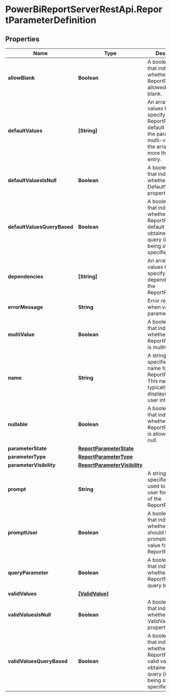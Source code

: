 # PowerBiReportServerRestApi.ReportParameterDefinition

## Properties
Name | Type | Description | Notes
------------ | ------------- | ------------- | -------------
**allowBlank** | **Boolean** | A boolean value that indicates whether the ReportParamter is allowed to be blank. | [optional] 
**defaultValues** | **[String]** | An array of string values that specify the ReportParameter's default values. If the parameter is multi-valued then the array can have more than one entry. | [optional] 
**defaultValuesIsNull** | **Boolean** |  A boolean value that indicates whether the DefaultValues property is NULL. | [optional] 
**defaultValuesQueryBased** | **Boolean** | A boolean value that indicates whether the ReportParamter's default values are obtained from a query (instead of being static specified values). | [optional] 
**dependencies** | **[String]** | An array of string values that specify the dependencies for the ReportParameter. | [optional] 
**errorMessage** | **String** | Error returned when validating parameters. | [optional] 
**multiValue** | **Boolean** | A boolean value that indicates whether the ReportParameter is multivalued. | [optional] 
**name** | **String** | A string value that specifies the name for the ReportParameter. This name will typically be displayed in the user interface. | [optional] 
**nullable** | **Boolean** | A boolean value that indicates whether the ReportParameter is allowed to be null. | [optional] 
**parameterState** | [**ReportParameterState**](ReportParameterState.md) |  | [optional] 
**parameterType** | [**ReportParameterType**](ReportParameterType.md) |  | [optional] 
**parameterVisibility** | [**ReportParameterVisibility**](ReportParameterVisibility.md) |  | [optional] 
**prompt** | **String** | A string value that specifies text used to prompt a user for the value of the ReportParameter. | [optional] 
**promptUser** | **Boolean** | A boolean value that indicates whether the user should be prompted for the value for the ReportParameter. | [optional] 
**queryParameter** | **Boolean** | A boolean value that indicates whether the ReportParamter is query based. | [optional] 
**validValues** | [**[ValidValue]**](ValidValue.md) |  | [optional] 
**validValuesIsNull** | **Boolean** | A boolean value that indicates whether the ValidValues property is NULL. | [optional] 
**validValuesQueryBased** | **Boolean** | A boolean value that indicates whether the ReportParameter's valid values are obtained from a query (instead of being static specified values). | [optional] 


